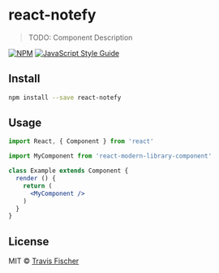 # react-notefy

> TODO: Component Description

[![NPM](https://img.shields.io/npm/v/react-notefy.svg)](https://www.npmjs.com/package/react-notefy) [![JavaScript Style Guide](https://img.shields.io/badge/code_style-standard-brightgreen.svg)](https://standardjs.com)

## Install

```bash
npm install --save react-notefy
```

## Usage

```jsx
import React, { Component } from 'react'

import MyComponent from 'react-modern-library-component'

class Example extends Component {
  render () {
    return (
      <MyComponent />
    )
  }
}
```

## License

MIT © [Travis Fischer](https://github.com/transitive-bullshit)
